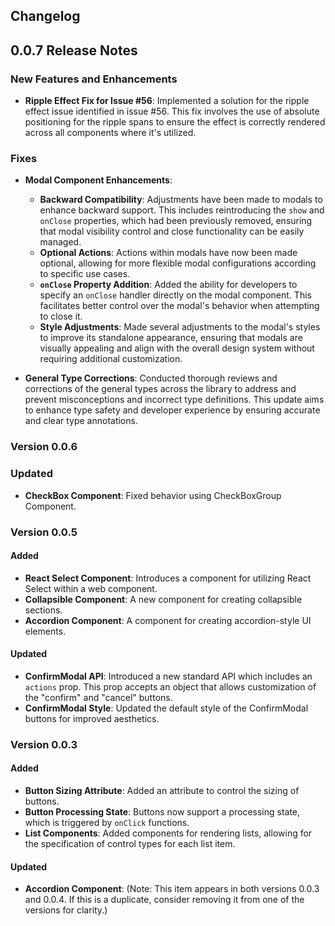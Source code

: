 ## Changelog

## 0.0.7 Release Notes

### New Features and Enhancements

-   **Ripple Effect Fix for Issue #56**: Implemented a solution for the ripple effect issue identified in issue #56.
    This fix involves the use of absolute positioning for the ripple spans to ensure the effect is correctly rendered
    across all components where it's utilized.

### Fixes

-   **Modal Component Enhancements**:

    -   **Backward Compatibility**: Adjustments have been made to modals to enhance backward support. This includes
        reintroducing the `show` and `onClose` properties, which had been previously removed, ensuring that modal
        visibility control and close functionality can be easily managed.
    -   **Optional Actions**: Actions within modals have now been made optional, allowing for more flexible modal
        configurations according to specific use cases.
    -   **`onClose` Property Addition**: Added the ability for developers to specify an `onClose` handler directly on
        the modal component. This facilitates better control over the modal's behavior when attempting to close it.
    -   **Style Adjustments**: Made several adjustments to the modal's styles to improve its standalone appearance,
        ensuring that modals are visually appealing and align with the overall design system without requiring
        additional customization.

-   **General Type Corrections**: Conducted thorough reviews and corrections of the general types across the library to
    address and prevent misconceptions and incorrect type definitions. This update aims to enhance type safety and
    developer experience by ensuring accurate and clear type annotations.

### Version 0.0.6

### Updated

-   **CheckBox Component**: Fixed behavior using CheckBoxGroup Component.

### Version 0.0.5

#### Added

-   **React Select Component**: Introduces a component for utilizing React Select within a web component.
-   **Collapsible Component**: A new component for creating collapsible sections.
-   **Accordion Component**: A component for creating accordion-style UI elements.

#### Updated

-   **ConfirmModal API**: Introduced a new standard API which includes an `actions` prop. This prop accepts an object
    that allows customization of the "confirm" and "cancel" buttons.
-   **ConfirmModal Style**: Updated the default style of the ConfirmModal buttons for improved aesthetics.

### Version 0.0.3

#### Added

-   **Button Sizing Attribute**: Added an attribute to control the sizing of buttons.
-   **Button Processing State**: Buttons now support a processing state, which is triggered by `onClick` functions.
-   **List Components**: Added components for rendering lists, allowing for the specification of control types for each
    list item.

#### Updated

-   **Accordion Component**: (Note: This item appears in both versions 0.0.3 and 0.0.4. If this is a duplicate, consider
    removing it from one of the versions for clarity.)
